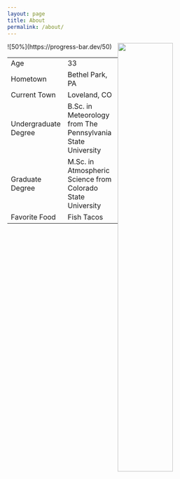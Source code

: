 ```yaml
---
layout: page
title: About
permalink: /about/
---
```

<img style="float: right;" src="{{ site.url }}/assets/me1.jpg" width="50%">
![50%](https://progress-bar.dev/50)
<table style="width:50%">
<colgroup>
<col width="20%" />
<col width="80%" />
</colgroup>
  <tr>
    <td>Age</td>
    <td>33</td>
  </tr>
  <tr>
    <td>Hometown</td>
    <td>Bethel Park, PA</td>
  </tr>
  <tr>
    <td>Current Town</td>
    <td>Loveland, CO</td>
  </tr>
  <tr>
    <td>Undergraduate Degree</td>
    <td>B.Sc. in Meteorology from The Pennsylvania State University</td>
  </tr>
  <tr>
    <td>Graduate Degree</td>
    <td>M.Sc. in Atmospheric Science from Colorado State University</td>
  </tr>
  <tr>
    <td>Favorite Food</td>
    <td>Fish Tacos</td>
  </tr>
</table>

